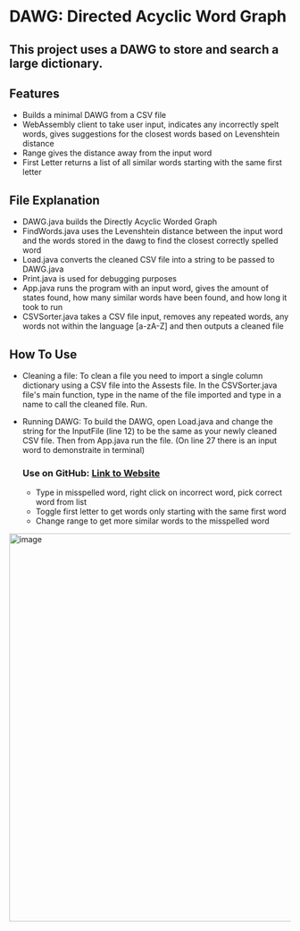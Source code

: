 # DAWG: Directed Acyclic Word Graph 

## This project uses a DAWG to store and search a large dictionary.

## Features

* Builds a minimal DAWG from a CSV file
* WebAssembly client to take user input, indicates any incorrectly spelt words, 
gives suggestions for the closest words based on Levenshtein distance
* Range gives the distance away from the input word
* First Letter returns a list of all similar words starting with the same first letter

## File Explanation
* DAWG.java builds the Directly Acyclic Worded Graph
* FindWords.java uses the Levenshtein distance between the input word and the words stored in the dawg
to find the closest correctly spelled word
* Load.java converts the cleaned CSV file into a string to be passed to DAWG.java
* Print.java is used for debugging purposes
* App.java runs the program with an input word, gives the amount of states found, how many similar words have been found, and how long it took to run
* CSVSorter.java takes a CSV file input, removes any repeated words, any words not within the language [a-zA-Z] and then outputs a cleaned file

## How To Use

* Cleaning a file: To clean a file you need to import a single column dictionary using a CSV file into the Assests file. In the CSVSorter.java file's main function, type in the name of the file imported and type in a name to call the cleaned file. Run.

* Running DAWG: To build the DAWG, open Load.java and change the string for the InputFile (line 12) to be the same as your newly cleaned CSV file. Then from App.java run the file. (On line 27 there is an input word to demonstraite in terminal)

  ### Use on GitHub: <a href="https://thomasandersonhance.github.io/MSCS-271-Final-Project/website/">Link to Website</a>

  * Type in misspelled word, right click on incorrect word, pick correct word from list
  * Toggle first letter to get words only starting with the same first word
  * Change range to get more similar words to the misspelled word

<img width="695" alt="image" src="https://github.com/user-attachments/assets/1b31afcd-a5c9-429c-a0d1-e98caa5ecf4b" />
